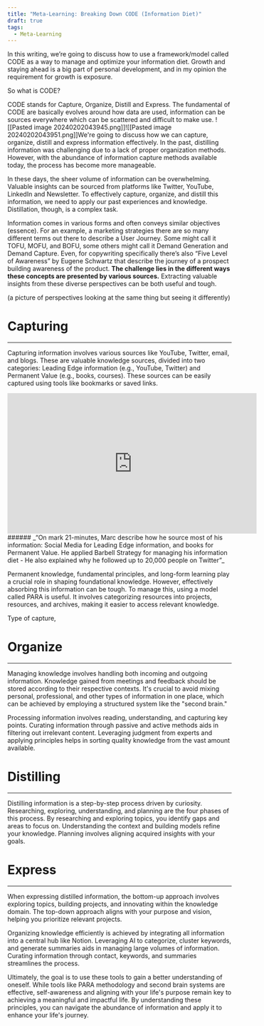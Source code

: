 ```yaml
---
title: "Meta-Learning: Breaking Down CODE (Information Diet)"
draft: true
tags:
  - Meta-Learning
---
```

In this writing, we’re going to discuss how to use a framework/model called CODE as a way to manage and optimize your information diet. Growth and staying ahead is a big part of personal development, and in my opinion the requirement for growth is exposure.

So what is CODE?

CODE stands for Capture, Organize, Distill and Express. The fundamental of CODE are basically evolves around how data are used, information can be sources everywhere which can be scattered and difficult to make use.
![[Pasted image 20240202043945.png]]![[Pasted image 20240202043951.png]]We're going to discuss how we can capture, organize, distill and express information effectively. In the past, distilling information was challenging due to a lack of proper organization methods. However, with the abundance of information capture methods available today, the process has become more manageable.

In these days, the sheer volume of information can be overwhelming. Valuable insights can be sourced from platforms like Twitter, YouTube, LinkedIn and Newsletter. To effectively capture, organize, and distill this information, we need to apply our past experiences and knowledge. Distillation, though, is a complex task.

Information comes in various forms and often conveys similar objectives (essence). For an example, a marketing strategies there are so many different terms out there to describe a User Journey. Some might call it TOFU, MOFU, and BOFU, some others might call it Demand Generation and Demand Capture. Even, for copywriting specifically there’s also “Five Level of Awareness” by Eugene Schwartz that describe the journey of a prospect building awareness of the product. **The challenge lies in the different ways these concepts are presented by various sources.** Extracting valuable insights from these diverse perspectives can be both useful and tough.

(a picture of perspectives looking at the same thing but seeing it differently)
# **Capturing**

---

Capturing information involves various sources like YouTube, Twitter, email, and blogs. These are valuable knowledge sources, divided into two categories: Leading Edge information (e.g., YouTube, Twitter) and Permanent Value (e.g., books, courses). These sources can be easily captured using tools like bookmarks or saved links.

<iframe width="560" height="315" src="https://www.youtube-nocookie.com/embed/Lp619Sl38eo?si=vxEXd9NwyxSn9Skw" title="YouTube video player" frameborder="0" allow="accelerometer; autoplay; clipboard-write; encrypted-media; gyroscope; picture-in-picture; web-share" allowfullscreen></iframe>
######  _“On mark 21-minutes, Marc describe how he source most of his information: Social Media for Leading Edge information, and books for Permanent Value. He applied Barbell Strategy for managing his information diet - He also explained why he followed up to 20,000 people on Twitter”_

Permanent knowledge, fundamental principles, and long-form learning play a crucial role in shaping foundational knowledge. However, effectively absorbing this information can be tough. To manage this, using a model called PARA is useful. It involves categorizing resources into projects, resources, and archives, making it easier to access relevant knowledge.

Type of capture,

# Organize

---

Managing knowledge involves handling both incoming and outgoing information. Knowledge gained from meetings and feedback should be stored according to their respective contexts. It's crucial to avoid mixing personal, professional, and other types of information in one place, which can be achieved by employing a structured system like the "second brain."

Processing information involves reading, understanding, and capturing key points. Curating information through passive and active methods aids in filtering out irrelevant content. Leveraging judgment from experts and applying principles helps in sorting quality knowledge from the vast amount available.

# Distilling

---

Distilling information is a step-by-step process driven by curiosity. Researching, exploring, understanding, and planning are the four phases of this process. By researching and exploring topics, you identify gaps and areas to focus on. Understanding the context and building models refine your knowledge. Planning involves aligning acquired insights with your goals.

# Express

---

When expressing distilled information, the bottom-up approach involves exploring topics, building projects, and innovating within the knowledge domain. The top-down approach aligns with your purpose and vision, helping you prioritize relevant projects.

Organizing knowledge efficiently is achieved by integrating all information into a central hub like Notion. Leveraging AI to categorize, cluster keywords, and generate summaries aids in managing large volumes of information. Curating information through contact, keywords, and summaries streamlines the process.

Ultimately, the goal is to use these tools to gain a better understanding of oneself. While tools like PARA methodology and second brain systems are effective, self-awareness and aligning with your life's purpose remain key to achieving a meaningful and impactful life. By understanding these principles, you can navigate the abundance of information and apply it to enhance your life's journey.